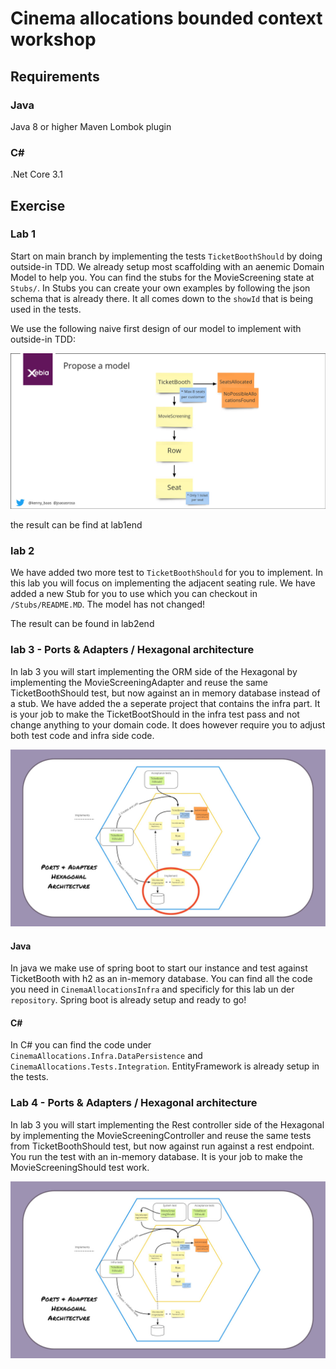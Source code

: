 # Cinema allocations bounded context workshop

## Requirements

### Java

Java 8 or higher
Maven
Lombok plugin

### C#

.Net Core 3.1

## Exercise

### Lab 1

Start on main branch by implementing the tests `TicketBoothShould` by doing outside-in TDD. We already setup most scaffolding with an aenemic Domain Model to help you. You can find the stubs for the MovieScreening state at `Stubs/`. In Stubs you can create your own examples by following the json schema that is already there. It all comes down to the `showId` that is being used in the tests.

We use the following naive first design of our model to implement with outside-in TDD:

![Proposed Model](proposed-model.jpg)

the result can be find at lab1end

### lab 2

We have added two more test to `TicketBoothShould` for you to implement. In this lab you will focus on implementing the adjacent seating rule. We have added a new Stub for you to use which you can checkout in `/Stubs/README.MD`. The model has not changed!

The result can be found in lab2end

### lab 3 - Ports & Adapters / Hexagonal architecture

In lab 3 you will start implementing the ORM side of the Hexagonal by implementing the MovieScreeningAdapter and reuse the same TicketBoothShould test, but now against an in memory database instead of a stub. We have added the a seperate project that contains the infra part. It is your job to make the TicketBootShould in the infra test pass and not change anything to your domain code. It does however require you to adjust both test code and infra side code.

![Hexagonal](lab3beginhexagonal.jpg)

#### Java

In java we make use of spring boot to start our instance and test against TicketBooth with h2 as an in-memory database. You can find all the code you need in `CinemaAllocationsInfra` and specificly for this lab un der `repository`. Spring boot is already setup and ready to go!

#### C# 

In C# you can find the code under `CinemaAllocations.Infra.DataPersistence` and `CinemaAllocations.Tests.Integration`. EntityFramework is already setup in the tests.


### Lab 4 - Ports & Adapters / Hexagonal architecture

In lab 3 you will start implementing the Rest controller side of the Hexagonal by implementing the MovieScreeningController and reuse the same tests from TicketBoothShould test, but now against run against a rest endpoint. You run the test with an in-memory database. It is your job to make the MovieScreeningShould test work.

![Hexagonal](lab4beginhexagonal.jpg)
